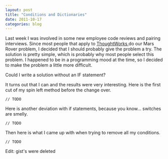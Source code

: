 ```yaml
---
layout: post
title: "Conditions and Dictionaries"
date: 2011-10-17
categories: blog
---
```


Last week I was involved in some new employee code reviews and pairing interviews. Since most people that apply to <a href="http://www.thoughtworks.com/">ThoughtWorks </a>do our Mars Rover problem, I decided that I should probably give the problem a try. The solution is pretty simple, which is probably why most people select this problem. I happened to be in a programming mood at the time, so I decided to make the problem a little more difficult.

Could I write a solution without an IF statement?

It turns out that I can and the results were very interesting. Here is the first cut of my spin left method before the change over.

```
// TODO
```

Here is another deviation with if statements, because you know... switches are smelly.

```
// TODO
```

Then here is what I came up with when trying to remove all my conditions.

```
// TODO
```

Edit: gist's were deleted
